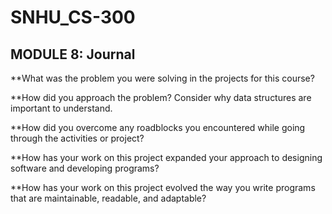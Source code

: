 # SNHU_CS-300

## MODULE 8: Journal

**What was the problem you were solving in the projects for this course?

**How did you approach the problem? Consider why data structures are important to understand.

**How did you overcome any roadblocks you encountered while going through the activities or project?

**How has your work on this project expanded your approach to designing software and developing programs?

**How has your work on this project evolved the way you write programs that are maintainable, readable, and adaptable?
